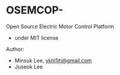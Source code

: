 # OSEMCOP-
Open Source Electric Motor Control Platform
- under MIT license

Author:
* Minsuk Lee, ykhl1itj@gmail.com
* Juseok Lee

